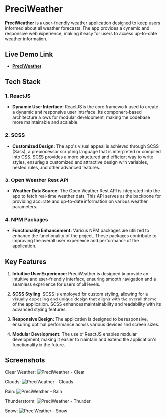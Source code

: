 # PreciWeather

**PreciWeather** is a user-friendly weather application designed to keep users informed about all weather forecasts. The app provides a dynamic and responsive web experience, making it easy for users to access up-to-date weather information.

## Live Demo Link

-   [**PreciWeather**](https://preciweather.netlify.app/)

## Tech Stack

### 1. ReactJS

- **Dynamic User Interface:** ReactJS is the core framework used to create a dynamic and responsive user interface. Its component-based architecture allows for modular development, making the codebase more maintainable and scalable.

### 2. SCSS

- **Customized Design:** The app's visual appeal is achieved through SCSS (Sass), a preprocessor scripting language that is interpreted or compiled into CSS. SCSS provides a more structured and efficient way to write styles, ensuring a customized and attractive design with variables, nested rules, and other advanced features.

### 3. Open Weather Rest API

- **Weather Data Source:** The Open Weather Rest API is integrated into the app to fetch real-time weather data. This API serves as the backbone for providing accurate and up-to-date information on various weather parameters.

### 4. NPM Packages

- **Functionality Enhancement:** Various NPM packages are utilized to enhance the functionality of the project. These packages contribute to improving the overall user experience and performance of the application.

## Key Features

1. **Intuitive User Experience:** PreciWeather is designed to provide an intuitive and user-friendly interface, ensuring smooth navigation and a seamless experience for users of all levels.

2. **SCSS Styling:** SCSS is employed for custom styling, allowing for a visually appealing and unique design that aligns with the overall theme of the application. SCSS enhances maintainability and readability with its advanced styling features.

3. **Responsive Design:** The application is designed to be responsive, ensuring optimal performance across various devices and screen sizes.

4. **Modular Development:** The use of ReactJS enables modular development, making it easier to maintain and extend the application's functionality in the future.

## Screenshots 

Clear Weather:
![PreciWeather - Clear](https://github.com/davi-job/PreciWeather/assets/74321835/019f1965-8bd1-44ad-8b02-842731b34b64)

Clouds:
![PreciWeather - Clouds](https://github.com/davi-job/PreciWeather/assets/74321835/53da5740-e2b8-41f8-9cd0-28fd8742f42e)

Rain:
![PreciWeather - Rain](https://github.com/davi-job/PreciWeather/assets/74321835/85943f99-fd2f-4863-91d9-c5bb36fed799)

Thunderstorm:
![PreciWeather - Thunder](https://github.com/davi-job/PreciWeather/assets/74321835/82e7ff52-5c2b-405f-a9a3-e163d841cc8f)

Snow:
![PreciWeather - Snow](https://github.com/davi-job/PreciWeather/assets/74321835/3b3f4782-56a5-4801-b465-ce8c5f20108b)
